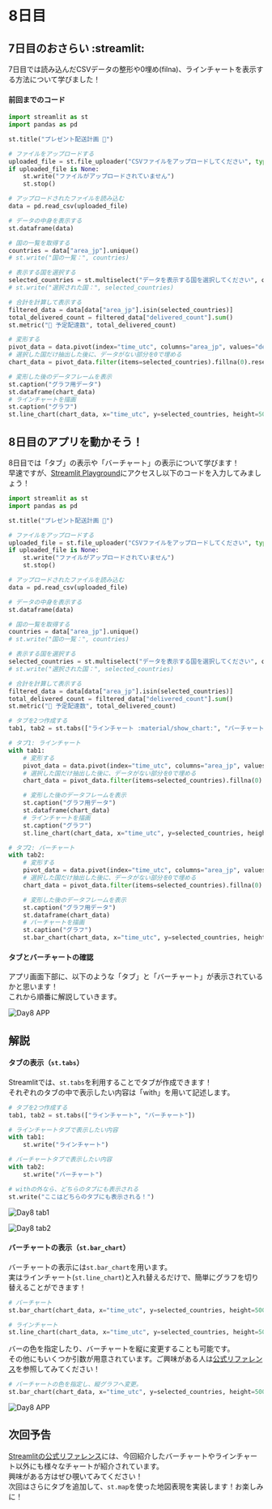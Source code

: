 # 8日目

## 7日目のおさらい :streamlit: 
7日目では読み込んだCSVデータの整形や0埋め(filna)、ラインチャートを表示する方法について学びました！  

#### 前回までのコード
```py:work2_day3.py
import streamlit as st
import pandas as pd

st.title("プレゼント配送計画 🦌")

# ファイルをアップロードする
uploaded_file = st.file_uploader("CSVファイルをアップロードしてください", type=["csv"])
if uploaded_file is None:
    st.write("ファイルがアップロードされていません")
    st.stop()

# アップロードされたファイルを読み込む
data = pd.read_csv(uploaded_file)

# データの中身を表示する
st.dataframe(data)

# 国の一覧を取得する
countries = data["area_jp"].unique()
# st.write("国の一覧：", countries)

# 表示する国を選択する
selected_countries = st.multiselect("データを表示する国を選択してください", countries, default=countries[:3])
# st.write("選択された国：", selected_countries)

# 合計を計算して表示する
filtered_data = data[data["area_jp"].isin(selected_countries)]
total_delivered_count = filtered_data["delivered_count"].sum()
st.metric("🎁 予定配達数", total_delivered_count)

# 変形する
pivot_data = data.pivot(index="time_utc", columns="area_jp", values="delivered_count")
# 選択した国だけ抽出した後に、データがない部分を0で埋める
chart_data = pivot_data.filter(items=selected_countries).fillna(0).reset_index()

# 変形した後のデータフレームを表示
st.caption("グラフ用データ")
st.dataframe(chart_data)
# ラインチャートを描画
st.caption("グラフ")
st.line_chart(chart_data, x="time_utc", y=selected_countries, height=500)
```

## 8日目のアプリを動かそう！
8日目では「タブ」の表示や「バーチャート」の表示について学びます！  
早速ですが、[Streamlit Playground](https://streamlit.io/playground?example=blank)にアクセスし以下のコードを入力してみましょう！

```py:work2_day4.py
import streamlit as st
import pandas as pd

st.title("プレゼント配送計画 🦌")

# ファイルをアップロードする
uploaded_file = st.file_uploader("CSVファイルをアップロードしてください", type=["csv"])
if uploaded_file is None:
    st.write("ファイルがアップロードされていません")
    st.stop()

# アップロードされたファイルを読み込む
data = pd.read_csv(uploaded_file)

# データの中身を表示する
st.dataframe(data)

# 国の一覧を取得する
countries = data["area_jp"].unique()
# st.write("国の一覧：", countries)

# 表示する国を選択する
selected_countries = st.multiselect("データを表示する国を選択してください", countries, default=countries[:3])
# st.write("選択された国：", selected_countries)

# 合計を計算して表示する
filtered_data = data[data["area_jp"].isin(selected_countries)]
total_delivered_count = filtered_data["delivered_count"].sum()
st.metric("🎁 予定配達数", total_delivered_count)

# タブを2つ作成する
tab1, tab2 = st.tabs(["ラインチャート :material/show_chart:", "バーチャート :material/bar_chart:"])

# タブ1: ラインチャート
with tab1:
    # 変形する
    pivot_data = data.pivot(index="time_utc", columns="area_jp", values="delivered_count")
    # 選択した国だけ抽出した後に、データがない部分を0で埋める
    chart_data = pivot_data.filter(items=selected_countries).fillna(0).reset_index()

    # 変形した後のデータフレームを表示
    st.caption("グラフ用データ")
    st.dataframe(chart_data)
    # ラインチャートを描画
    st.caption("グラフ")
    st.line_chart(chart_data, x="time_utc", y=selected_countries, height=500)

# タブ2: バーチャート
with tab2:
    # 変形する
    pivot_data = data.pivot(index="time_utc", columns="area_jp", values="delivered_count")
    # 選択した国だけ抽出した後に、データがない部分を0で埋める
    chart_data = pivot_data.filter(items=selected_countries).fillna(0).reset_index()

    # 変形した後のデータフレームを表示
    st.caption("グラフ用データ")
    st.dataframe(chart_data)
    # バーチャートを描画
    st.caption("グラフ")
    st.bar_chart(chart_data, x="time_utc", y=selected_countries, height=500)

```
#### タブとバーチャートの確認
アプリ画面下部に、以下のような「タブ」と「バーチャート」が表示されているかと思います！  
これから順番に解説していきます。  

![Day8 APP](app/static/day8_example1.png "アプリ表示の確認")  

## 解説
#### タブの表示（```st.tabs```）
Streamlitでは、```st.tabs```を利用することでタブが作成できます！  
それぞれのタブの中で表示したい内容は「with」を用いて記述します。
```py
# タブを2つ作成する
tab1, tab2 = st.tabs(["ラインチャート", "バーチャート"])

# ラインチャートタブで表示したい内容
with tab1:
    st.write("ラインチャート")

# バーチャートタブで表示したい内容
with tab2:
    st.write("バーチャート")

# withの外なら、どちらのタブにも表示される
st.write("ここはどちらのタブにも表示される！")
```

![Day8 tab1](app/static/day8_example2.png "tab1_ラインチャート")

![Day8 tab2](app/static/day8_example3.png "tab2_バーチャート")

#### バーチャートの表示（```st.bar_chart```）
バーチャートの表示には```st.bar_chart```を用います。  
実はラインチャート(```st.line_chart```)と入れ替えるだけで、簡単にグラフを切り替えることができます！
```py
# バーチャート
st.bar_chart(chart_data, x="time_utc", y=selected_countries, height=500)

# ラインチャート
st.line_chart(chart_data, x="time_utc", y=selected_countries, height=500)
```

バーの色を指定したり、バーチャートを縦に変更することも可能です。  
その他にもいくつか引数が用意されています。ご興味がある人は[公式リファレンス](https://docs.streamlit.io/develop/api-reference/charts/st.bar_chart)を参照してみてください！
```py
# バーチャートの色を指定し、縦グラフへ変更。
st.bar_chart(chart_data, x="time_utc", y=selected_countries, height=500, color=["#FF0000", "#0000FF", "#CCCCCC"], horizontal=True)
```

![Day8 APP](app/static/day8_example4.png "バーチャートの引数")  

## 次回予告
[Streamlitの公式リファレンス](https://docs.streamlit.io/develop/api-reference/charts)には、今回紹介したバーチャートやラインチャート以外にも様々なチャートが紹介されています。  
興味がある方はぜひ覗いてみてください！  
次回はさらにタブを追加して、```st.map```を使った地図表現を実装します！お楽しみに！
